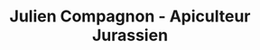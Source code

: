 ---
title: "Julien Compagnon - Apiculteur Jurassien"
url: /pannessieres/julien-compagnon-apiculteur-jurassien/
shop: ferme
---